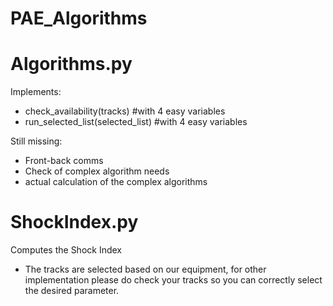 # PAE_Algorithms

# Algorithms.py
Implements: 
- check_availability(tracks)        #with 4 easy variables
- run_selected_list(selected_list)  #with 4 easy variables

Still missing: 
- Front-back comms
- Check of complex algorithm needs
- actual calculation of the complex algorithms

# ShockIndex.py
Computes the Shock Index
- The tracks are selected based on our equipment, for other implementation please do check your tracks so you can correctly select the desired parameter.
